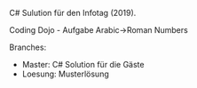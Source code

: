 C# Sulution für den Infotag (2019).

Coding Dojo - Aufgabe Arabic->Roman Numbers

Branches:
* Master: C# Solution für die Gäste
* Loesung: Musterlösung